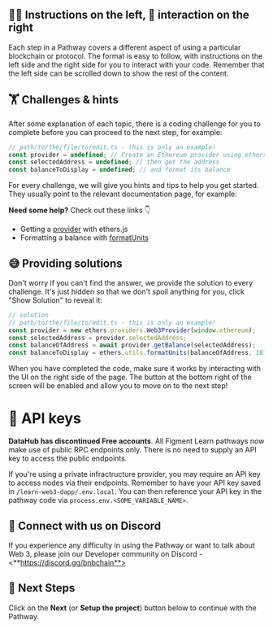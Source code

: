## 🧑‍🏫 Instructions on the left, 🤝 interaction on the right

Each step in a Pathway covers a different aspect of using a particular blockchain or protocol. The format is easy to follow, with instructions on the left side and the right side for you to interact with your code. Remember that the left side can be scrolled down to show the rest of the content.

## 🏋️ Challenges & hints

After some explanation of each topic, there is a coding challenge for you to complete before you can proceed to the next step, for example:

```js
// path/to/the/file/to/edit.ts - this is only an example!
const provider = undefined; // Create an Ethereum provider using ethers
const selectedAddress = undefined; // then get the address
const balanceToDisplay = undefined; // and format its balance
```

For every challenge, we will give you hints and tips to help you get started. They usually point to the relevant documentation page, for example:

**Need some help?** Check out these links 👇

- Getting a [provider](https://docs.ethers.io/v5/api/providers/#providers) with ethers.js
- Formatting a balance with [formatUnits](https://docs.ethers.io/v5/api/utils/display-logic/#utils-formatUnits)

## 😅 Providing solutions

Don't worry if you can't find the answer, we provide the solution to every challenge. It's just hidden so that we don't spoil anything for you, click "Show Solution" to reveal it:

```js
// solution
// path/to/the/file/to/edit.ts - this is only an example!
const provider = new ethers.providers.Web3Provider(window.ethereum);
const selectedAddress = provider.selectedAddress;
const balanceOfAddress = await provider.getBalance(selectedAddress);
const balanceToDisplay = ethers.utils.formatUnits(balanceOfAddress, 18);
```

When you have completed the code, make sure it works by interacting with the UI on the right side of the page. The button at the bottom right of the screen will be enabled and allow you to move on to the next step!

# 🧩 API keys

**DataHub has discontinued Free accounts**. All Figment Learn pathways now make use of public RPC endpoints only. There is no need to supply an API key to access the public endpoints.

If you're using a private infractructure provider, you may require an API key to access nodes via their endpoints. Remember to have your API key saved in `/learn-web3-dapp/.env.local`. You can then reference your API key in the pathway code via `process.env.<SOME_VARIABLE_NAME>`.

## 💬 Connect with us on Discord

If you experience any difficulty in using the Pathway or want to talk about Web 3, please join our Developer community on Discord - <**https://discord.gg/bnbchain**>

## 👣 Next Steps

Click on the **Next** (or **Setup the project**) button below to continue with the Pathway.
